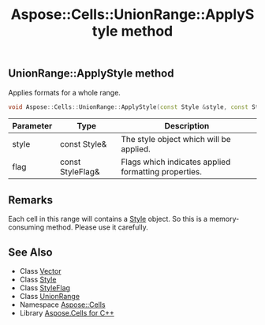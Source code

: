﻿---
title: Aspose::Cells::UnionRange::ApplyStyle method
linktitle: ApplyStyle
second_title: Aspose.Cells for C++ API Reference
description: 'Aspose::Cells::UnionRange::ApplyStyle method. Applies formats for a whole range in C++.'
type: docs
weight: 2100
url: /cpp/aspose.cells/unionrange/applystyle/
---
## UnionRange::ApplyStyle method


Applies formats for a whole range.

```cpp
void Aspose::Cells::UnionRange::ApplyStyle(const Style &style, const StyleFlag &flag)
```


| Parameter | Type | Description |
| --- | --- | --- |
| style | const Style\& | The style object which will be applied. |
| flag | const StyleFlag\& | Flags which indicates applied formatting properties. |
## Remarks



Each cell in this range will contains a [Style](../../style/) object. So this is a memory-consuming method. Please use it carefully.
## See Also

* Class [Vector](../../vector/)
* Class [Style](../../style/)
* Class [StyleFlag](../../styleflag/)
* Class [UnionRange](../)
* Namespace [Aspose::Cells](../../)
* Library [Aspose.Cells for C++](../../../)
